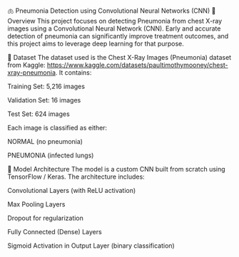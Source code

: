 🫁 Pneumonia Detection using Convolutional Neural Networks (CNN)
📌 Overview
This project focuses on detecting Pneumonia from chest X-ray images using a Convolutional Neural Network (CNN). Early and accurate detection of pneumonia can significantly improve treatment outcomes, and this project aims to leverage deep learning for that purpose.

📂 Dataset
The dataset used is the Chest X-Ray Images (Pneumonia) dataset from Kaggle: https://www.kaggle.com/datasets/paultimothymooney/chest-xray-pneumonia. It contains:

Training Set: 5,216 images

Validation Set: 16 images

Test Set: 624 images

Each image is classified as either:

NORMAL (no pneumonia)

PNEUMONIA (infected lungs)

🧠 Model Architecture
The model is a custom CNN built from scratch using TensorFlow / Keras. The architecture includes:

Convolutional Layers (with ReLU activation)

Max Pooling Layers

Dropout for regularization

Fully Connected (Dense) Layers

Sigmoid Activation in Output Layer (binary classification)
